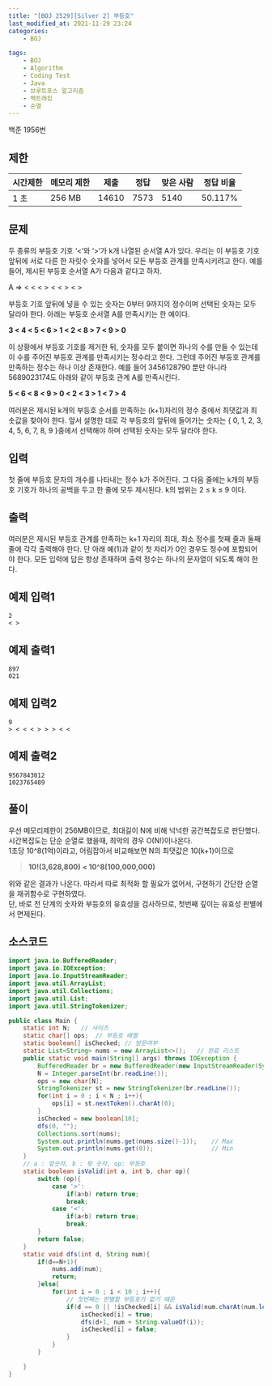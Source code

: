```yaml
---
title: "[BOJ 2529][Silver 2] 부등호"
last_modified_at: 2021-11-29 23:24
categories:
    - BOJ

tags:
    - BOJ
    - Algorithm
    - Coding Test
    - Java
    - 브루트포스 알고리즘
    - 백트래킹
    - 순열
---
```

백준 1956번

## 제한

|시간제한|메모리 제한|제출|정답|맞은 사람|정답 비율
|---|---|---|---|---|---
|1 초|	256 MB|14610|7573|5140|50.117%

## 문제

두 종류의 부등호 기호 ‘<’와 ‘>’가 k개 나열된 순서열 A가 있다. 우리는 이 부등호 기호 앞뒤에 서로 다른 한 자릿수 숫자를 넣어서 모든 부등호 관계를 만족시키려고 한다. 예를 들어, 제시된 부등호 순서열 A가 다음과 같다고 하자. 

A ⇒ < < < > < < > < >

부등호 기호 앞뒤에 넣을 수 있는 숫자는 0부터 9까지의 정수이며 선택된 숫자는 모두 달라야 한다. 아래는 부등호 순서열 A를 만족시키는 한 예이다. 

<strong>3 < 4 < 5 < 6 > 1 < 2 < 8 > 7 < 9 > 0 </strong>

이 상황에서 부등호 기호를 제거한 뒤, 숫자를 모두 붙이면 하나의 수를 만들 수 있는데 이 수를 주어진 부등호 관계를 만족시키는 정수라고 한다. 그런데 주어진 부등호 관계를 만족하는 정수는 하나 이상 존재한다. 예를 들어 3456128790 뿐만 아니라 5689023174도 아래와 같이 부등호 관계 A를 만족시킨다. 

<strong>5 < 6 < 8 < 9 > 0 < 2 < 3 > 1 < 7 > 4</strong>

여러분은 제시된 k개의 부등호 순서를 만족하는 (k+1)자리의 정수 중에서 최댓값과 최솟값을 찾아야 한다. 앞서 설명한 대로 각 부등호의 앞뒤에 들어가는 숫자는 { 0, 1, 2, 3, 4, 5, 6, 7, 8, 9 }중에서 선택해야 하며 선택된 숫자는 모두 달라야 한다. 

## 입력

첫 줄에 부등호 문자의 개수를 나타내는 정수 k가 주어진다. 그 다음 줄에는 k개의 부등호 기호가 하나의 공백을 두고 한 줄에 모두 제시된다. k의 범위는 2 ≤ k ≤ 9 이다. 

## 출력

여러분은 제시된 부등호 관계를 만족하는 k+1 자리의 최대, 최소 정수를 첫째 줄과 둘째 줄에 각각 출력해야 한다. 단 아래 예(1)과 같이 첫 자리가 0인 경우도 정수에 포함되어야 한다. 모든 입력에 답은 항상 존재하며 출력 정수는 하나의 문자열이 되도록 해야 한다. 

## 예제 입력1

```text
2
< >
```

## 예제 출력1

```text
897
021
```

## 예제 입력2

```text
9
> < < < > > > < <
```

## 예제 출력2

```text
9567843012
1023765489
```

## 풀이

우선 메모리제한이 256MB이므로, 최대길이 N에 비해 넉넉한 공간복잡도로 판단했다.<br>
시간복잡도는 단순 순열로 했을때, 최악의 경우 O(N!)이나온다.<br>
1초당 10^8(1억)이라고, 어림잡아서 비교해보면 N의 최댓값은 10(k+1)이므로<br>

> <strong> 10!(3,628,800) < 10^8(100,000,000)  </strong>

위와 같은 결과가 나온다. 따라서 따로 최적화 할 필요가 없어서, 구현하기 간단한 순열을 재귀함수로 구현하였다.<br>
단, 바로 전 단계의 숫자와 부등호의 유효성을 검사하므로, 첫번째 깊이는 유효성 판별에서 면제된다.

## 소스코드

```java
import java.io.BufferedReader;
import java.io.IOException;
import java.io.InputStreamReader;
import java.util.ArrayList;
import java.util.Collections;
import java.util.List;
import java.util.StringTokenizer;

public class Main {
    static int N;   // 사이즈
    static char[] ops;  // 부등호 배열
    static boolean[] isChecked; // 방문여부
    static List<String> nums = new ArrayList<>();   // 완료 리스트
    public static void main(String[] args) throws IOException {
        BufferedReader br = new BufferedReader(new InputStreamReader(System.in));
        N = Integer.parseInt(br.readLine());
        ops = new char[N];
        StringTokenizer st = new StringTokenizer(br.readLine());
        for(int i = 0 ; i < N ; i++){
            ops[i] = st.nextToken().charAt(0);
        }
        isChecked = new boolean[10];
        dfs(0, "");
        Collections.sort(nums);
        System.out.println(nums.get(nums.size()-1));    // Max
        System.out.println(nums.get(0));                // Min
    }
    // a : 앞숫자, b : 뒷 숫자, op: 부등호
    static boolean isValid(int a, int b, char op){
        switch (op){
            case '>':
                if(a>b) return true;
                break;
            case '<':
                if(a<b) return true;
                break;
        }
        return false;
    }
    static void dfs(int d, String num){
        if(d==N+1){
            nums.add(num);
            return;
        }else{
            for(int i = 0 ; i < 10 ; i++){
                // 첫번째는 판별할 부등호가 없기 때문
                if(d == 0 || !isChecked[i] && isValid(num.charAt(num.length()-1)-'0', i , ops[d-1])){
                    isChecked[i] = true;
                    dfs(d+1, num + String.valueOf(i));
                    isChecked[i] = false;
                }
            }
        }

    }
}

```